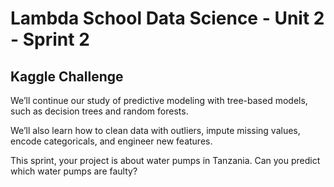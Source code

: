 # Lambda School Data Science - Unit 2 - Sprint 2


## Kaggle Challenge

We’ll continue our study of predictive modeling with tree-based models, such as decision trees and random forests.

We’ll also learn how to clean data with outliers, impute missing values, encode categoricals, and engineer new features.

This sprint, your project is about water pumps in Tanzania. Can you predict which water pumps are faulty?
